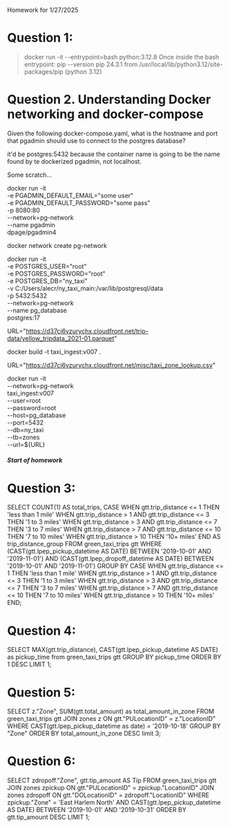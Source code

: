 Homework for 1/27/2025

# Question 1:

> docker run -it --entrypoint=bash python:3.12.8
Once inside the bash entrypoint:
> pip --version
pip 24.3.1 from /usr/local/lib/python3.12/site-packages/pip (python 3.12)

# Question 2. Understanding Docker networking and docker-compose
Given the following docker-compose.yaml, what is the hostname and port that pgadmin should use to connect to the postgres database?

it'd be postgres:5432 because the container name is going to be the name found by te dockerized pgadmin, not localhost.


Some scratch...

docker run -it \
    -e PGADMIN_DEFAULT_EMAIL="some user" \
    -e PGADMIN_DEFAULT_PASSWORD="some pass" \
    -p 8080:80 \
    --network=pg-network \
    --name pgadmin \
    dpage/pgadmin4

docker network create pg-network

docker run -it \
    -e POSTGRES_USER="root" \
    -e POSTGRES_PASSWORD="root" \
    -e POSTGRES_DB="ny_taxi" \
    -v C:/Users/alecr/ny_taxi_main:/var/lib/postgresql/data \
    -p 5432:5432 \
    --network=pg-network \
    --name pg_database \
    postgres:17


URL="https://d37ci6vzurychx.cloudfront.net/trip-data/yellow_tripdata_2021-01.parquet"

docker build -t taxi_ingest:v007 .

URL="https://d37ci6vzurychx.cloudfront.net/misc/taxi_zone_lookup.csv"

docker run -it \
    --network=pg-network \
    taxi_ingest:v007 \
        --user=root \
        --password=root \
        --host=pg_database \
        --port=5432 \
        --db=ny_taxi \
        --tb=zones \
        --url=${URL}


##### Start of homework

# Question 3:

SELECT 
  COUNT(1) AS total_trips,
  CASE 
    WHEN gtt.trip_distance <= 1 THEN 'less than 1 mile'
    WHEN gtt.trip_distance > 1 AND gtt.trip_distance <= 3 THEN '1 to 3 miles'
    WHEN gtt.trip_distance > 3 AND gtt.trip_distance <= 7 THEN '3 to 7 miles'
    WHEN gtt.trip_distance > 7 AND gtt.trip_distance <= 10 THEN '7 to 10 miles'
	WHEN gtt.trip_distance > 10 THEN '10+ miles'
  END AS trip_distance_group
FROM green_taxi_trips gtt
WHERE (CAST(gtt.lpep_pickup_datetime AS DATE) BETWEEN '2019-10-01' AND '2019-11-01')
  AND (CAST(gtt.lpep_dropoff_datetime AS DATE) BETWEEN '2019-10-01' AND '2019-11-01')
GROUP BY 
  CASE 
    WHEN gtt.trip_distance <= 1 THEN 'less than 1 mile'
    WHEN gtt.trip_distance > 1 AND gtt.trip_distance <= 3 THEN '1 to 3 miles'
    WHEN gtt.trip_distance > 3 AND gtt.trip_distance <= 7 THEN '3 to 7 miles'
    WHEN gtt.trip_distance > 7 AND gtt.trip_distance <= 10 THEN '7 to 10 miles'
	WHEN gtt.trip_distance > 10 THEN '10+ miles'
END;

# Question 4:

SELECT MAX(gtt.trip_distance), CAST(gtt.lpep_pickup_datetime AS DATE) as pickup_time from green_taxi_trips gtt
GROUP BY pickup_time
ORDER BY 1 DESC
LIMIT 1;

# Question 5:

SELECT z."Zone", SUM(gtt.total_amount) as total_amount_in_zone FROM green_taxi_trips gtt
JOIN zones z
ON gtt."PULocationID" = z."LocationID"
WHERE CAST(gtt.lpep_pickup_datetime as date) = '2019-10-18'
GROUP BY "Zone"
ORDER BY total_amount_in_zone DESC
limit 3;

# Question 6:

SELECT 
    zdropoff."Zone", 
    gtt.tip_amount AS Tip
FROM 
    green_taxi_trips gtt
JOIN 
    zones zpickup ON gtt."PULocationID" = zpickup."LocationID"
JOIN 
    zones zdropoff ON gtt."DOLocationID" = zdropoff."LocationID"
WHERE 
    zpickup."Zone" = 'East Harlem North'
    AND CAST(gtt.lpep_pickup_datetime AS DATE) BETWEEN '2019-10-01' AND '2019-10-31'
ORDER BY 
    gtt.tip_amount DESC
LIMIT 1;

